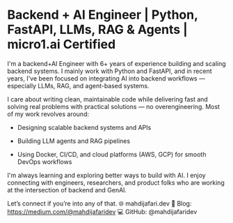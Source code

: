 # Backend + AI Engineer | Python, FastAPI, LLMs, RAG & Agents | micro1.ai Certified

I'm a backend+AI Engineer with 6+ years of experience building and scaling backend systems. I mainly work with Python and FastAPI, and in recent years, I've been focused on integrating AI into backend workflows — especially LLMs, RAG, and agent-based systems.

I care about writing clean, maintainable code while delivering fast and solving real problems with practical solutions — no overengineering. Most of my work revolves around:

- Designing scalable backend systems and APIs

- Building LLM agents and RAG pipelines

- Using Docker, CI/CD, and cloud platforms (AWS, GCP) for smooth DevOps workflows

I'm always learning and exploring better ways to build with AI. I enjoy connecting with engineers, researchers, and product folks who are working at the intersection of backend and GenAI.

Let’s connect if you’re into any of that.
🌐 mahdijafari.dev
📝 Blog: https://medium.com/@mahdijafaridev
💻 GitHub: @mahdijafaridev
